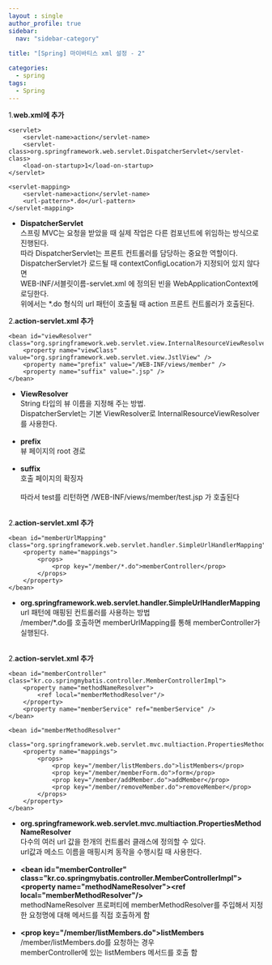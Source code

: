 ```yaml
---
layout : single
author_profile: true
sidebar: 
  nav: "sidebar-category"
  
title: "[Spring] 마이바티스 xml 설정 - 2"

categories:
  - spring
tags:
  - Spring
---
```



1.**web.xml에 추가**

~~~
<servlet>
	<servlet-name>action</servlet-name>
	<servlet-class>org.springframework.web.servlet.DispatcherServlet</servlet-class>
	<load-on-startup>1</load-on-startup>
</servlet>
		
<servlet-mapping>
	<servlet-name>action</servlet-name>
	<url-pattern>*.do</url-pattern>
</servlet-mapping>
~~~

- **DispatcherServlet**<br>스프링 MVC는 요청을 받았을 때 실제 작업은 다른 컴포넌트에 위임하는 방식으로 진행된다.<br>따라 DispatcherServlet는 프론트 컨트롤러를 담당하는 중요한 역할이다.<br>DispatcherServlet가 로드될 때 contextConfigLocation가 지정되어 있지 않다면<br>WEB-INF/서블릿이름-servlet.xml 에 정의된 빈을 WebApplicationContext에 로딩한다.<br>위에서는 *.do 형식의 url 패턴이 호출될 때 action 프론트 컨트롤러가 호출된다.<br>

2.**action-servlet.xml 추가**

~~~
<bean id="viewResolver" class="org.springframework.web.servlet.view.InternalResourceViewResolver">
	<property name="viewClass" value="org.springframework.web.servlet.view.JstlView" />
	<property name="prefix" value="/WEB-INF/views/member" />
	<property name="suffix" value=".jsp" />
</bean>
~~~

- **ViewResolver**<br>String 타입의 뷰 이름을 지정해 주는 방법.<br>DispatcherServlet는 기본 ViewResolver로 InternalResourceViewResolver를 사용한다.<br><br>
- **prefix**<br>뷰 페이지의 root 경로<br><br>
- **suffix**<br>호출 페이지의 확징자<br><br>따라서 test를 리턴하면 
/WEB-INF/views/member/test.jsp 가 호출된다<br><br>

2.**action-servlet.xml 추가**

~~~
<bean id="memberUrlMapping" class="org.springframework.web.servlet.handler.SimpleUrlHandlerMapping">
	<property name="mappings">
		<props>
			<prop key="/member/*.do">memberController</prop>
		</props>
	</property>
</bean>
~~~

- **org.springframework.web.servlet.handler.SimpleUrlHandlerMapping**<br>url 패턴에 매핑된 컨트롤러를 사용하는 방법<br>/member/*.do를 호출하면 memberUrlMapping를 통해 memberController가 실행된다.<br><br>

2.**action-servlet.xml 추가**

~~~
<bean id="memberController" class="kr.co.springmybatis.controller.MemberControllerImpl">
	<property name="methodNameResolver">
		<ref local="memberMethodResolver"/>
	</property>
	<property name="memberService" ref="memberService" />
</bean>
	
<bean id="memberMethodResolver" 
		class="org.springframework.web.servlet.mvc.multiaction.PropertiesMethodNameResolver">
	<property name="mappings">
		<props>
			<prop key="/member/listMembers.do">listMembers</prop>
			<prop key="/member/memberForm.do">form</prop> 
			<prop key="/member/addMember.do">addMember</prop>
			<prop key="/member/removeMember.do">removeMember</prop>
		</props>
	</property>
</bean>
~~~

- **org.springframework.web.servlet.mvc.multiaction.PropertiesMethodNameResolver**<br>다수의 여러 url 값을 한개의 컨트롤러 클래스에 정의할 수 있다.<br>url값과 메소드 이름을 매핑시켜 동작을 수행시킬 때 사용한다.<br><br>
- **\<bean id="memberController" class="kr.co.springmybatis.controller.MemberControllerImpl">\<property name="methodNameResolver">\<ref local="memberMethodResolver"/>**<br>methodNameResolver 프로퍼티에 memberMethodResolver를 주입해서 지정한 요청명에 대해 메서드를 직접 호출하게 함<br><br>
- **\<prop key="/member/listMembers.do">listMembers</prop>**<br>/member/listMembers.do를 요청하는 경우 <br>memberController에 있는 listMembers 메서드를 호출 함<br><br>
